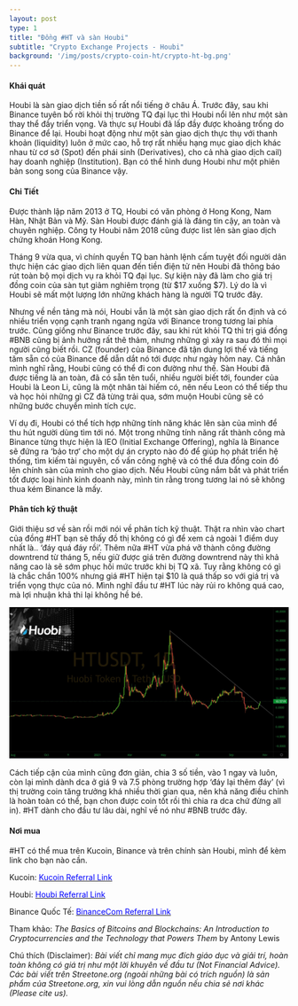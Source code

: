 ```yaml
---
layout: post
type: 1
title: "Đồng #HT và sàn Houbi"
subtitle: "Crypto Exchange Projects - Houbi"
background: '/img/posts/crypto-coin-ht/crypto-ht-bg.png'
---
```


#### Khái quát

Houbi là sàn giao dịch tiền số rất nổi tiếng ở châu Á. Trước đây, sau khi Binance tuyên bố rời khỏi thị trường TQ đại lục thì Houbi nổi lên như một sàn thay thể đầy triển vọng. Và thực sự Houbi đã lấp đầy được khoảng trống do Binance để lại. Houbi hoạt động như một sàn giao dịch thực thụ với thanh khoản (liquidity) luôn ở mức cao, hỗ trợ rất nhiều hạng mục giao dịch khác nhau từ cơ sở (Spot) đến phái sinh (Derivatives), cho cả nhà giao dịch cail) hay doanh nghiệp (Institution). Bạn có thể hình dung Houbi như một phiên bản song song của Binance vậy. 

#### Chi Tiết

Được thành lập năm 2013 ở TQ, Houbi có văn phòng ở Hong Kong, Nam Hàn, Nhật Bản và Mỹ. Sàn Houbi được đánh giá là đáng tin cậy, an toàn và chuyên nghiệp. Công ty Houbi năm 2018 cũng được list lên sàn giao dịch chứng khoán Hong Kong.

Tháng 9 vừa qua, vì chính quyền TQ ban hành lệnh cấm tuyệt đối người dân thực hiện các giao dịch liên quan đến tiền điện tử nên Houbi đã thông báo rút toàn bộ mọi dịch vụ ra khỏi TQ đại lục. Sự kiện này đã làm cho giá trị đồng coin của sàn tụt giảm nghiêm trọng (từ $17 xuống $7). Lý do là vì Houbi sẽ mất một lượng lớn những khách hàng là người TQ trước đây.

Nhưng về nền tảng mà nói, Houbi vẫn là một sàn giao dịch rất ổn định và có nhiều triển vọng cạnh tranh ngang ngửa với Binance trong tương lai phía trước. Cũng giống như Binance trước đây, sau khi rút khỏi TQ thì trị giá đồng #BNB cũng bị ảnh hưởng rất thê thảm, nhưng những gì xảy ra sau đó thì mọi người cũng biết rồi. CZ (founder) của Binance đã tận dung lợi thế và tiếng tăm sẵn có của Binance để dẫn dắt nó tới được như ngày hôm nay. Cá nhân mình nghĩ rằng, Houbi cũng có thể đi con đường như thế. Sàn Houbi đã được tiếng là an toàn, đã có sẵn tên tuổi, nhiều người biết tới, founder của Houbi là Leon Li, cũng là một nhân tài hiếm có, nên nếu Leon có thể tiếp thu và học hỏi những gì CZ đã từng trải qua, sớm muộn Houbi cũng sẽ có những bước chuyển mình tích cực. 

Ví dụ đi, Houbi có thể tích hợp những tính năng khác lên sàn của mình để thu hút người dùng tìm tới nó. Một trong những tính năng rất thành công mà Binance từng thực hiện là IEO (Initial Exchange Offering), nghĩa là Binance sẽ đứng ra ‘bảo trợ’ cho một dự án crypto nào đó để giúp họ phát triển hệ thống, tìm kiếm tài nguyên, cố vấn công nghệ và có thể đưa đồng coin đó lên chính sàn của mình cho giao dịch. Nếu Houbi cũng nắm bắt và phát triển tốt được loại hình kinh doanh này, mình tin rằng trong tương lai nó sẽ không thua kém Binance là mấy.

#### Phân tích kỹ thuật

Giới thiệu sơ về sàn rồi mới nói về phân tích kỹ thuật. Thật ra nhìn vào chart của đồng #HT bạn sẽ thấy đồ thị không có gì để xem cả ngoài 1 điểm duy nhất là.. ‘đáy quá đáy rồi’. Thêm nữa #HT vừa phá vỡ thành công đường downtrend từ tháng 5, nếu giữ được giá trên đường downtrend này thì khả năng cao là sẽ sớm phục hồi mức trước khi bị TQ xã. Tuy rằng không có gì là chắc chắn 100% nhưng giá #HT hiện tại $10 là quá thấp so với giá trị và triển vọng thực của nó. Mình nghĩ đầu tư #HT lúc này rủi ro không quá cao, mà lợi nhuận khả thi lại không hề bé. 

![crypto-coin-ht-ta](/img/posts/crypto-coin-ht/crypto-ht-ta.png)

Cách tiếp cận của mình cũng đơn giản, chia 3 số tiền, vào 1 ngay và luôn, còn lại mình dành dca ở giá 9 và 7.5 phòng trường hợp ‘đáy lại thêm đáy’ (vì thị trường coin tăng trưởng khá nhiều thời gian qua, nên khả năng điều chỉnh là hoàn toàn có thể, bạn chon được coin tốt rồi thì chia ra dca chứ đừng all in). #HT dành cho đầu tư lâu dài, nghĩ về nó như #BNB trước đây.

#### Nơi mua 

#HT có thể mua trên Kucoin, Binance và trên chính sàn Houbi, mình để kèm link cho bạn nào cần. 

Kucoin: [<span style="color:blue"> Kucoin Referral Link</span>](https://www.kucoin.com/ucenter/signup?rcode=1H2eu)

Houbi: [<span style="color:blue"> Houbi Referral Link</span>](https://www.huobi.com/en-us/topic/invited/?invite_code=szn8a)

Binance Quốc Tế: [<span style="color:blue"> BinanceCom Referral Link</span>](https://www.binance.com/en/register?ref=YT2MPPYG)

Tham khảo: *The Basics of Bitcoins and Blockchains: An Introduction to Cryptocurrencies and the Technology that Powers Them* by Antony Lewis

Chú thích (Disclaimer):
*Bài viết chỉ mang mục đích giáo dục và giải trí, hoàn toàn không có giá trị như một lời khuyên về đầu tư (Not Financial Advice).*
*Các bài viết trên Streetone.org (ngoài những bài có trích nguồn) là sản phẩm của Streetone.org, xin vui lòng dẫn nguồn nếu chia sẻ nơi khác (Please cite us).*